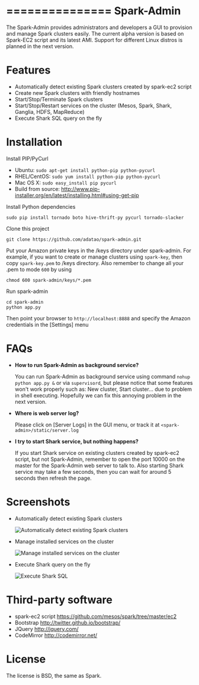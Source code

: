 ===============
Spark-Admin
===============

The Spark-Admin provides administrators and developers a GUI to provision and manage Spark clusters easily. The current alpha version is based on Spark-EC2 script and its latest AMI. Support for different Linux distros is planned in the next version.

# Features
* Automatically detect existing Spark clusters created by spark-ec2 script
* Create new Spark clusters with friendly hostnames
* Start/Stop/Terminate Spark clusters
* Start/Stop/Restart services on the cluster (Mesos, Spark, Shark, Ganglia, HDFS, MapReduce)
* Execute Shark SQL query on the fly  

# Installation

Install PIP/PyCurl

* Ubuntu: `sudo apt-get install python-pip python-pycurl`
* RHEL/CentOS: `sudo yum install python-pip python-pycurl`
* Mac OS X: `sudo easy_install pip pycurl`
* Build from source: http://www.pip-installer.org/en/latest/installing.html#using-get-pip

Install Python dependencies

    sudo pip install tornado boto hive-thrift-py pycurl tornado-slacker

Clone this project

    git clone https://github.com/adatao/spark-admin.git

Put your Amazon private keys in the /keys directory under spark-admin. For example, if you want to create or manage clusters using `spark-key`, then copy `spark-key.pem` to /keys directory. Also remember to change all your .pem to mode `600` by using  

    chmod 600 spark-admin/keys/*.pem

Run spark-admin

    cd spark-admin
    python app.py

Then point your browser to `http://localhost:8888` and specify the Amazon credentials in the [Settings] menu

# FAQs

* **How to run Spark-Admin as background service?**

    You can run Spark-Admin as background service using command `nohup python app.py &` or via `supervisord`, but please notice that some features won't work properly such as: New cluster, Start cluster... due to problem in shell executing. Hopefully we can fix this annoying problem in the next version.

* **Where is web server log?**

    Please click on [Server Logs] in the GUI menu, or track it at `<spark-admin>/static/server.log`

* **I try to start Shark service, but nothing happens?**

    If you start Shark service on existing clusters created by spark-ec2 script, but not Spark-Admin, remember to open the port 10000 on the master for the Spark-Admin web server to talk to. Also starting Shark service may take a few seconds, then you can wait for around 5 seconds then refresh the page. 


# Screenshots

* Automatically detect existing Spark clusters

    ![Automatically detect existing Spark clusters](https://lh6.googleusercontent.com/-GNFBtzwkMyM/UW0bSEgowsI/AAAAAAAAACw/stJKCLeKUhk/s600/spark_admin_0.png)

* Manage installed services on the cluster

    ![Manage installed services on the cluster](https://lh5.googleusercontent.com/-UlvJn5l2GwU/UW0bSWKmkgI/AAAAAAAAACs/TeAj6ywgNk0/s600/spark_admin_1.png)

* Execute Shark query on the fly

    ![Execute Shark SQL](https://lh3.googleusercontent.com/-tHXdbE94yUc/UW0bSJt6RsI/AAAAAAAAACo/lZGJdRfcNI0/s600/spark_admin_1.png)

# Third-party software

* spark-ec2 script https://github.com/mesos/spark/tree/master/ec2
* Bootstrap http://twitter.github.io/bootstrap/
* JQuery http://jquery.com/
* CodeMirror http://codemirror.net/

# License

The license is BSD, the same as Spark.
